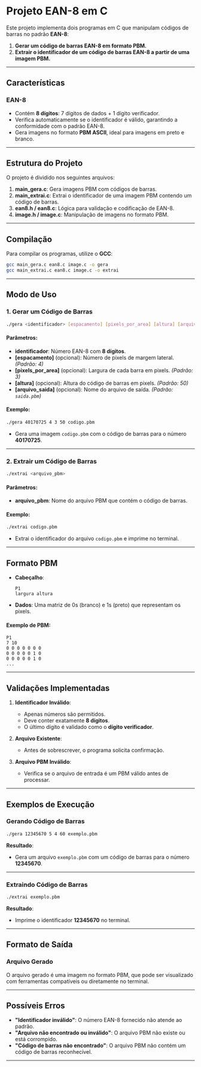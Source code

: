 # **Projeto EAN-8 em C**
Este projeto implementa dois programas em C que manipulam códigos de barras no padrão **EAN-8**:
1. **Gerar um código de barras EAN-8 em formato PBM.**
2. **Extrair o identificador de um código de barras EAN-8 a partir de uma imagem PBM.**

---

## **Características**
### EAN-8
- Contém **8 dígitos**: 7 dígitos de dados + 1 dígito verificador.
- Verifica automaticamente se o identificador é válido, garantindo a conformidade com o padrão EAN-8.
- Gera imagens no formato **PBM ASCII**, ideal para imagens em preto e branco.

---

## **Estrutura do Projeto**
O projeto é dividido nos seguintes arquivos:
1. **main_gera.c**: Gera imagens PBM com códigos de barras.
2. **main_extrai.c**: Extrai o identificador de uma imagem PBM contendo um código de barras.
3. **ean8.h / ean8.c**: Lógica para validação e codificação de EAN-8.
4. **image.h / image.c**: Manipulação de imagens no formato PBM.

---

## **Compilação**
Para compilar os programas, utilize o **GCC**:
```bash
gcc main_gera.c ean8.c image.c -o gera
gcc main_extrai.c ean8.c image.c -o extrai
```

---

## **Modo de Uso**

### 1. **Gerar um Código de Barras**
```bash
./gera <identificador> [espacamento] [pixels_por_area] [altura] [arquivo_saida]
```
#### **Parâmetros**:
- **identificador**: Número EAN-8 com **8 dígitos**.
- **[espacamento]** (opcional): Número de pixels de margem lateral. *(Padrão: 4)*
- **[pixels_por_area]** (opcional): Largura de cada barra em pixels. *(Padrão: 3)*
- **[altura]** (opcional): Altura do código de barras em pixels. *(Padrão: 50)*
- **[arquivo_saida]** (opcional): Nome do arquivo de saída. *(Padrão: `saida.pbm`)*

#### **Exemplo**:
```bash
./gera 40170725 4 3 50 codigo.pbm
```
- Gera uma imagem `codigo.pbm` com o código de barras para o número **40170725**.

---

### 2. **Extrair um Código de Barras**
```bash
./extrai <arquivo_pbm>
```
#### **Parâmetros**:
- **arquivo_pbm**: Nome do arquivo PBM que contém o código de barras.

#### **Exemplo**:
```bash
./extrai codigo.pbm
```
- Extrai o identificador do arquivo `codigo.pbm` e imprime no terminal.

---

## **Formato PBM**
- **Cabeçalho**:
  ```
  P1
  largura altura
  ```
- **Dados**:
  Uma matriz de 0s (branco) e 1s (preto) que representam os pixels.

#### **Exemplo de PBM**:
```pbm
P1
7 10
0 0 0 0 0 0 0
0 0 0 0 0 1 0
0 0 0 0 0 1 0
...
```

---

## **Validações Implementadas**
1. **Identificador Inválido**:
   - Apenas números são permitidos.
   - Deve conter exatamente **8 dígitos**.
   - O último dígito é validado como o **dígito verificador**.

2. **Arquivo Existente**:
   - Antes de sobrescrever, o programa solicita confirmação.

3. **Arquivo PBM Inválido**:
   - Verifica se o arquivo de entrada é um PBM válido antes de processar.

---

## **Exemplos de Execução**

### Gerando Código de Barras
```bash
./gera 12345670 5 4 60 exemplo.pbm
```
**Resultado**:
- Gera um arquivo `exemplo.pbm` com um código de barras para o número **12345670**.

---

### Extraindo Código de Barras
```bash
./extrai exemplo.pbm
```
**Resultado**:
- Imprime o identificador **12345670** no terminal.

---

## **Formato de Saída**
### Arquivo Gerado
O arquivo gerado é uma imagem no formato PBM, que pode ser visualizado com ferramentas compatíveis ou diretamente no terminal.

---

## **Possíveis Erros**
- **"Identificador inválido"**: O número EAN-8 fornecido não atende ao padrão.
- **"Arquivo não encontrado ou inválido"**: O arquivo PBM não existe ou está corrompido.
- **"Código de barras não encontrado"**: O arquivo PBM não contém um código de barras reconhecível.

---
